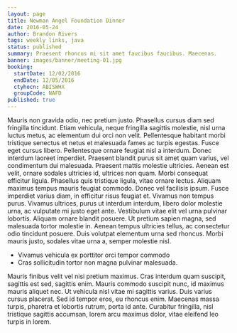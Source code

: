 ```yaml
---
layout: page
title: Newman Angel Foundation Dinner
date: 2016-05-24
author: Brandon Rivers
tags: weekly links, java
status: published
summary: Praesent rhoncus mi sit amet faucibus faucibus. Maecenas.
banner: images/banner/meeting-01.jpg
booking:
  startDate: 12/02/2016
  endDate: 12/05/2016
  ctyhocn: ABISWHX
  groupCode: NAFD
published: true
---
```

Mauris non gravida odio, nec pretium justo. Phasellus cursus diam sed fringilla tincidunt. Etiam vehicula, neque fringilla sagittis molestie, nisl urna luctus metus, ac elementum dui orci non velit. Pellentesque habitant morbi tristique senectus et netus et malesuada fames ac turpis egestas. Fusce eget cursus libero. Pellentesque ornare feugiat nisl a interdum. Donec interdum laoreet imperdiet. Praesent blandit purus sit amet quam varius, vel condimentum dui malesuada.
Praesent mattis molestie ultricies. Aenean est velit, ornare sodales ultricies id, ultrices non quam. Morbi consequat efficitur ligula. Phasellus quis tristique ligula, vitae ornare lectus. Aliquam maximus tempus mauris feugiat commodo. Donec vel facilisis ipsum. Fusce imperdiet varius diam, in efficitur risus feugiat et. Vivamus non tempus purus. Vivamus ultrices, purus ut interdum interdum, libero dolor molestie urna, ac vulputate mi justo eget ante. Vestibulum vitae elit vel urna pulvinar lobortis. Aliquam ornare blandit posuere. Ut pretium sapien magna, sed malesuada tortor molestie in. Aenean tempus ultricies tellus, ac consectetur odio tincidunt posuere. Duis volutpat elementum urna sed rhoncus. Morbi mauris justo, sodales vitae urna a, semper molestie nisl.

* Vivamus vehicula ex porttitor orci tempor commodo
* Cras sollicitudin tortor non magna pulvinar malesuada.

Mauris finibus velit vel nisi pretium maximus. Cras interdum quam suscipit, sagittis est sed, sagittis enim. Mauris commodo suscipit nunc, id maximus mauris aliquet nec. Ut vehicula nisl vitae mi sagittis varius. Duis varius cursus placerat. Sed id tempor eros, eu rhoncus enim. Maecenas massa turpis, pharetra et lobortis rutrum, porta id ante. Curabitur fringilla, nisl tristique sagittis accumsan, lorem arcu maximus dolor, vitae eleifend leo turpis in lorem.
